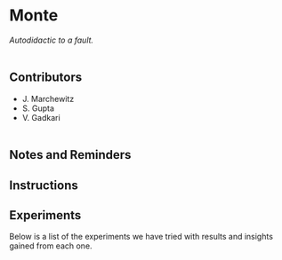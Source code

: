 # Monte #
*Autodidactic to a fault.*
<br><br>

## Contributors ##
* J. Marchewitz
* S. Gupta
* V. Gadkari
<br><br>

## Notes and Reminders ##


## Instructions ##


## Experiments ##
Below is a list of the experiments we have tried with results and insights gained from each one.
